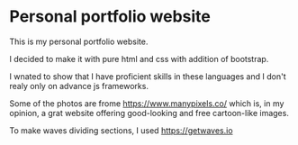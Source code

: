 # Personal portfolio website

This is my personal portfolio website. 

I decided to make it with pure html and css with addition of bootstrap.

I wnated to show that I have proficient skills in these languages and I don't realy only on advance js frameworks. 

Some of the photos are frome https://www.manypixels.co/ which is, in my opinion, a grat website offering good-looking and free cartoon-like images. 

To make waves dividing sections, I used https://getwaves.io 

